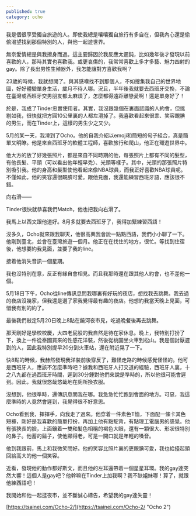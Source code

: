 ```yaml
---
published: true
category: ocho
---
```


我是個很享受獨自旅遊的人。即使我總是嚷嚷獨自旅行有多自在，但我內心還是偷偷渴望找到那個特別的人，與他一起遊世界。

 

無奈愛情總是與我擦身而過。這主要歸因於我反應太遲鈍，比如幾年後才發現以前喜歡的人，那時其實也喜歡我。或更哀傷的，我常常喜歡上多才多藝、魅力四射的gay。除了長出男性生殖器外，我怎能讓對方喜歡我啊？

 

23歲的時候，我就想開了。與其感嘆找不到那個人，不如搜集我自己的世界地圖，好好體驗單身生活，歲月不待人哪。況且，半年後我就要去西班牙交換，不論在臺灣或西班牙交男朋友都太麻煩了，怎麼都得遠距離戀愛啊！還是單身好了！

 

於是，我成了Tinder忠實使用者。其實，我沒跟幾個在裏面認識的人約會，但挑剔如我，很快就把方圓10公里裏的人都左滑掉了。我喜歡看起來很乖、笑容靦腆的男生，而在Tinder上，這樣的男生少之又少。

 

5月的某一天，我滑到了Ocho。他的自我介紹以emoji和簡短的句子組合，真是簡單又明瞭。他是來自西班牙的軟體工程師，喜歡旅行和爬山，他正在環遊世界中。

 

他大方的放了好幾張照片，都是來自不同時期的他，每張照片上都有不同的髮型，有他長髮、平頭（可以看出他年輕早禿）、光頭等樣子。其中，光頭的那張照片特別吸引我。他的身高和髮型使他看起來像NBA球員，而我正好喜歡NBA球員呢。不僅如此，他的笑容還很靦腆可愛。跟他見面，我還能練習西班牙語，應該很不錯。

 

向右滑——

 

Tinder很快就恭喜我們Match，他也把我向右滑了。

 

我馬上以西文跟他道好。8月多就要去西班牙了，我得加緊練習西語！

 

沒多久，Ocho就來跟我聊天，他很高興我會說一點點西語，我們小小聊了一下。他剛到臺北，並會在臺灣旅遊一個月。他正在在找住的地方，很忙。等找到住宿後，他想要約我見面，並要了我的line。

 

接着他消失音訊一個星期。

 

我也沒特別在意，反正有緣自會相見。而且我那時還在跟其他人約會，也不差他一個。

 

5月18日下午，Ocho從line傳訊息問我哪裏有好玩的夜店，想找我去跳舞。我去過的夜店沒幾家，但我還是選了家我覺得最有趣的夜店。他想約我當天晚上見面，可惜我有別的約了。

 

最後我們敲定5月20日晚上8點在饒河夜市見，吃過晚餐後再去跳舞。


 

那天剛好是學校校慶，大四老屁股的我自然是待在家休息。晚上，我特別打扮了下，換上一件從泰國買來的性感花洋裝，然後從桃園坐火車到松山。我是個討厭遲到的人，因此我特別提早20分到火車站，還在附近晃了一下。

 

快8點的時候，我赫然發現我洋裝前後穿反了，難怪走路的時候感覺怪怪的。他可是西班牙人，應該不怎麼準時吧？據我和西班牙人打交道的經驗，西班牙人裏，十之八九都在過西班牙時間，遲到30分鍾對他們來說是準時的，所以他很可能會遲到。因此，我就很悠哉悠哉地在廁所換衣服。

 

沒想到，他很準時，還傳訊息問我在哪。我急急忙忙跑到會面的地方。可惡，我這麼準時的人竟然會遲到，我覺得很不好意思。

 

Ocho看到我，揮揮手，向我走了過來。他穿着一件素色T恤，下面配一條卡其色短褲，剛好是我喜歡的簡單打扮，再加上他有點駝背，有點理工電腦男的感覺。他有張狹長的臉，上面鑲着一雙和髪色相稱的褐色大眼，還有一顆很大、形狀很特別的鼻子。他蓄的鬍子，使他顯得老，可是一開口就是年輕的嗓音。

 

他到我跟前，馬上和我微笑問好。他的笑容比照片裏的更靦腆可愛，我也給擡起頭回給高大的他一個笑容。

 

近看，發現他的動作都好斯文，而且他的左耳還帶着一個星星耳環。我的gay達突然大響！這個人是gay吧？他幹嘛在Tinder上加我啊？我不缺姐妹哪！算了，就跟他練西語吧！

 

我開始和他一起逛夜市，並不斷誠心禱告，希望我的gay達失靈！

[https://tsainei.com/Ocho-2/](https://tsainei.com/Ocho-2/ "Ocho 2")
